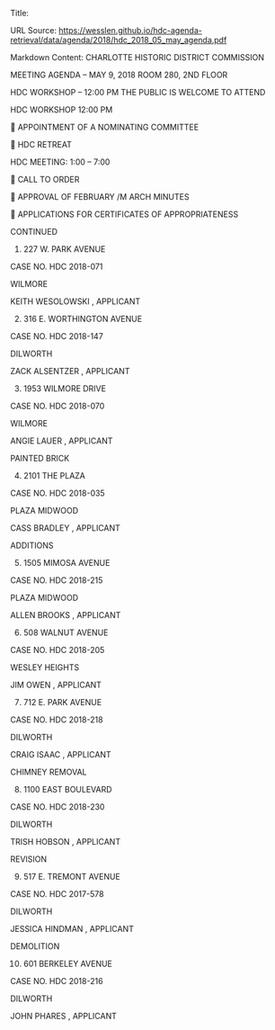 Title: 

URL Source: https://wesslen.github.io/hdc-agenda-retrieval/data/agenda/2018/hdc_2018_05_may_agenda.pdf

Markdown Content:
CHARLOTTE HISTORIC DISTRICT COMMISSION 

MEETING AGENDA – MAY 9, 2018 ROOM 280, 2ND FLOOR 

HDC WORKSHOP – 12:00 PM THE PUBLIC IS WELCOME TO ATTEND 

HDC WORKSHOP 12:00 PM 

 APPOINTMENT OF A NOMINATING COMMITTEE 

 HDC RETREAT 

HDC MEETING: 1:00 – 7:00 

 CALL TO ORDER 

 APPROVAL OF FEBRUARY /M ARCH MINUTES 

 APPLICATIONS FOR CERTIFICATES OF APPROPRIATENESS 

CONTINUED 

1. 227 W. PARK AVENUE 

CASE NO. HDC 2018-071 

WILMORE 

KEITH WESOLOWSKI , APPLICANT 

2. 316 E. WORTHINGTON AVENUE 

CASE NO. HDC 2018-147 

DILWORTH 

ZACK ALSENTZER , APPLICANT 

3. 1953 WILMORE DRIVE 

CASE NO. HDC 2018-070 

WILMORE 

ANGIE LAUER , APPLICANT 

PAINTED BRICK 

4. 2101 THE PLAZA 

CASE NO. HDC 2018-035 

PLAZA MIDWOOD 

CASS BRADLEY , APPLICANT 

ADDITIONS 

5. 1505 MIMOSA AVENUE 

CASE NO. HDC 2018-215 

PLAZA MIDWOOD 

ALLEN BROOKS , APPLICANT 

6. 508 WALNUT AVENUE 

CASE NO. HDC 2018-205 

WESLEY HEIGHTS 

JIM OWEN , APPLICANT 

7. 712 E. PARK AVENUE 

CASE NO. HDC 2018-218 

DILWORTH 

CRAIG ISAAC , APPLICANT 

CHIMNEY REMOVAL 

8. 1100 EAST BOULEVARD 

CASE NO. HDC 2018-230 

DILWORTH 

TRISH HOBSON , APPLICANT 

REVISION 

9. 517 E. TREMONT AVENUE 

CASE NO. HDC 2017-578 

DILWORTH 

JESSICA HINDMAN , APPLICANT 

DEMOLITION 

10. 601 BERKELEY AVENUE 

CASE NO. HDC 2018-216 

DILWORTH 

JOHN PHARES , APPLICANT
